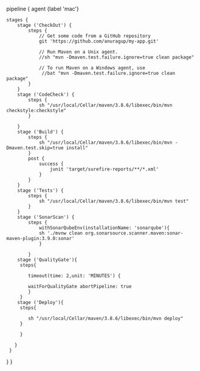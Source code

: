 pipeline {
    agent {label 'mac'}
   
    stages {
        stage ('CheckOut') {
            steps {
                // Get some code from a GitHub repository
                git 'https://github.com/anuragup/my-app.git'

                // Run Maven on a Unix agent.
                //sh "mvn -Dmaven.test.failure.ignore=true clean package"

                // To run Maven on a Windows agent, use
                 //bat "mvn -Dmaven.test.failure.ignore=true clean package"
            }
        }
        stage ('CodeCheck') {
            steps {
                sh "/usr/local/Cellar/maven/3.8.6/libexec/bin/mvn checkstyle:checkstyle"
            }
            
        }
        stage ('Build') {
            steps {
                sh "/usr/local/Cellar/maven/3.8.6/libexec/bin/mvn -Dmaven.test.skip=true install"
            }
            post {
                success {
                    junit 'target/surefire-reports/**/*.xml' 
                }
            }
        }
        stage ('Tests') {
            steps {
                sh "/usr/local/Cellar/maven/3.8.6/libexec/bin/mvn test"
            }
        }
        stage ('SonarScan') {
            steps {
                withSonarQubeEnv(installationName: 'sonarqube'){
                sh './mvnw clean org.sonarsource.scanner.maven:sonar-maven-plugin:3.9.0:sonar'
                }
                
            }
        stage ('QualityGate'){
         steps{
             
            timeout(time: 2,unit: 'MINUTES') {
                
            waitForQualityGate abortPipeline: true
            }
         }
        stage ('Deploy'){
         steps{
             
            sh "/usr/local/Cellar/maven/3.8.6/libexec/bin/mvn deploy"
         }
            
         }
        
       }
     }
  }
}
